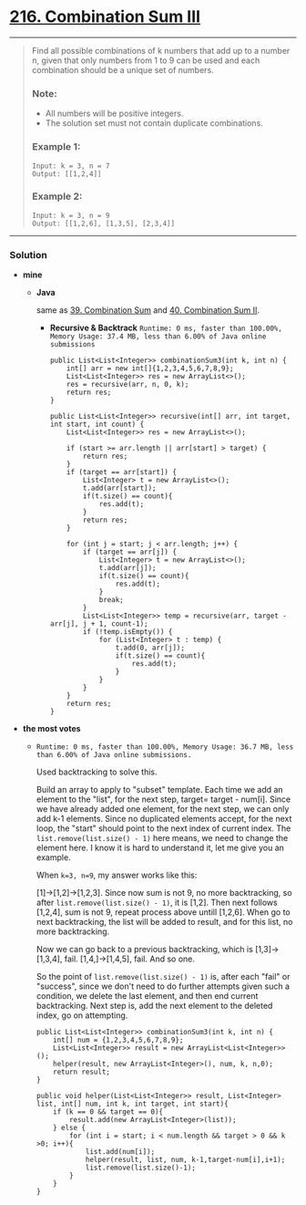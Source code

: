# [216. Combination Sum III](https://leetcode.com/problems/combination-sum-iii/description/)
---

> Find all possible combinations of k numbers that add up to a number n, given that only numbers from 1 to 9 can be used and each combination should be a unique set of numbers.
>
> ### Note:
> * All numbers will be positive integers.
> * The solution set must not contain duplicate combinations.
>
> ### Example 1:
> ```
> Input: k = 3, n = 7
> Output: [[1,2,4]]
> ```
>
> ### Example 2:
> ```
> Input: k = 3, n = 9
> Output: [[1,2,6], [1,3,5], [2,3,4]]
> ```

---

### Solution

* **mine** 
  * **Java** 
  
    same as [39. Combination Sum](https://github.com/103style/LeetCode/blob/master/Array/39.%20Combination%20Sum.md) and [40. Combination Sum II](https://github.com/103style/LeetCode/blob/master/Array/40.%20Combination%20Sum%20II.md).
    
    * **Recursive & Backtrack**  `Runtime: 0 ms, faster than 100.00%, Memory Usage: 37.4 MB, less than 6.00% of Java online submissions`
      ```
      public List<List<Integer>> combinationSum3(int k, int n) {
          int[] arr = new int[]{1,2,3,4,5,6,7,8,9};
          List<List<Integer>> res = new ArrayList<>();
          res = recursive(arr, n, 0, k);
          return res;
      }

      public List<List<Integer>> recursive(int[] arr, int target, int start, int count) {
          List<List<Integer>> res = new ArrayList<>();

          if (start >= arr.length || arr[start] > target) {
              return res;
          }
          if (target == arr[start]) {
              List<Integer> t = new ArrayList<>();
              t.add(arr[start]);
              if(t.size() == count){
                  res.add(t);
              }
              return res;
          }

          for (int j = start; j < arr.length; j++) {
              if (target == arr[j]) {
                  List<Integer> t = new ArrayList<>();
                  t.add(arr[j]);
                  if(t.size() == count){
                      res.add(t);
                  }
                  break;
              }
              List<List<Integer>> temp = recursive(arr, target - arr[j], j + 1, count-1);
              if (!temp.isEmpty()) {
                  for (List<Integer> t : temp) {
                      t.add(0, arr[j]);
                      if(t.size() == count){
                          res.add(t);
                      }
                  }
              }
          }
          return res;
      }
      ```

* **the most votes** 
  * `Runtime: 0 ms, faster than 100.00%, Memory Usage: 36.7 MB, less than 6.00% of Java online submissions.`
  
    Used backtracking to solve this.

    Build an array to apply to "subset" template. Each time we add an element to the "list", for the next step, target= target - num[i]. Since we have already added one element, for the next step, we can only add k-1 elements. Since no duplicated elements accept, for the next loop, the "start" should point to the next index of current index. The `list.remove(list.size() - 1)` here means, we need to change the element here. I know it is hard to understand it, let me give you an example.

    When `k=3, n=9`, my answer works like this:

    [1]->[1,2]->[1,2,3]. Since now sum is not 9, no more backtracking, so after `list.remove(list.size() - 1)`, it is [1,2]. Then next follows [1,2,4], sum is not 9, repeat process above untill [1,2,6]. When go to next backtracking, the list will be added to result, and for this list, no more backtracking.

    Now we can go back to a previous backtracking, which is [1,3]->[1,3,4], fail. [1,4,]->[1,4,5], fail. And so one.

    So the point of `list.remove(list.size() - 1)` is, after each "fail" or "success", since we don't need to do further attempts given such a condition, we delete the last element, and then end current backtracking. Next step is, add the next element to the deleted index, go on attempting.
    ```
    public List<List<Integer>> combinationSum3(int k, int n) {
        int[] num = {1,2,3,4,5,6,7,8,9};
        List<List<Integer>> result = new ArrayList<List<Integer>>();
        helper(result, new ArrayList<Integer>(), num, k, n,0);
        return result;
    }

    public void helper(List<List<Integer>> result, List<Integer> list, int[] num, int k, int target, int start){
        if (k == 0 && target == 0){
            result.add(new ArrayList<Integer>(list));
        } else {
            for (int i = start; i < num.length && target > 0 && k >0; i++){
                list.add(num[i]);
                helper(result, list, num, k-1,target-num[i],i+1);
                list.remove(list.size()-1);
            }
        }
    }
    ```
